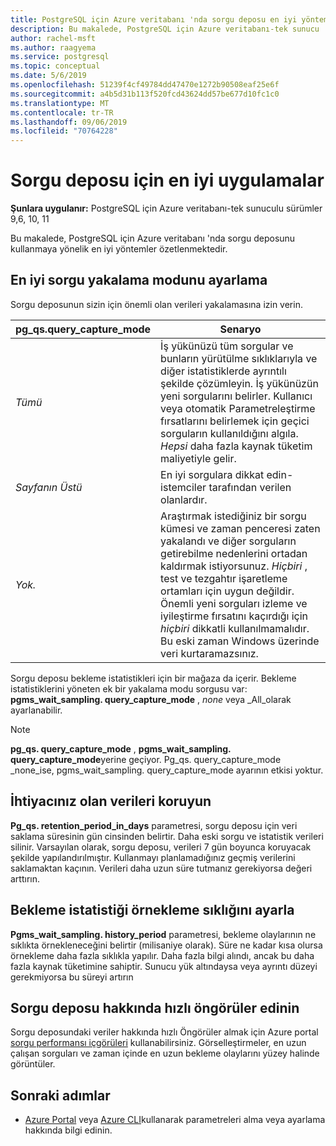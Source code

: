 ```yaml
---
title: PostgreSQL için Azure veritabanı 'nda sorgu deposu en iyi yöntemleri-tek sunucu
description: Bu makalede, PostgreSQL için Azure veritabanı-tek sunucu 'da sorgu deposu için en iyi yöntemler açıklanmaktadır.
author: rachel-msft
ms.author: raagyema
ms.service: postgresql
ms.topic: conceptual
ms.date: 5/6/2019
ms.openlocfilehash: 51239f4cf49784dd47470e1272b90508eaf25e6f
ms.sourcegitcommit: a4b5d31b113f520fcd43624dd57be677d10fc1c0
ms.translationtype: MT
ms.contentlocale: tr-TR
ms.lasthandoff: 09/06/2019
ms.locfileid: "70764228"
---
```

# <a name="best-practices-for-query-store"></a>Sorgu deposu için en iyi uygulamalar

**Şunlara uygulanır:** PostgreSQL için Azure veritabanı-tek sunuculu sürümler 9,6, 10, 11

Bu makalede, PostgreSQL için Azure veritabanı 'nda sorgu deposunu kullanmaya yönelik en iyi yöntemler özetlenmektedir.

## <a name="set-the-optimal-query-capture-mode"></a>En iyi sorgu yakalama modunu ayarlama
Sorgu deposunun sizin için önemli olan verileri yakalamasına izin verin. 

|**pg_qs.query_capture_mode** | **Senaryo**|
|---|---|
|_Tümü_  |İş yükünüzü tüm sorgular ve bunların yürütülme sıklıklarıyla ve diğer istatistiklerde ayrıntılı şekilde çözümleyin. İş yükünüzün yeni sorgularını belirler. Kullanıcı veya otomatik Parametreleştirme fırsatlarını belirlemek için geçici sorguların kullanıldığını algıla. _Hepsi_ daha fazla kaynak tüketim maliyetiyle gelir. |
|_Sayfanın Üstü_  |En iyi sorgulara dikkat edin-istemciler tarafından verilen olanlardır.
|_Yok._ |Araştırmak istediğiniz bir sorgu kümesi ve zaman penceresi zaten yakalandı ve diğer sorguların getirebilme nedenlerini ortadan kaldırmak istiyorsunuz. _Hiçbiri_ , test ve tezgahtır işaretleme ortamları için uygun değildir. Önemli yeni sorguları izleme ve iyileştirme fırsatını kaçırdığı için _hiçbiri_ dikkatli kullanılmamalıdır. Bu eski zaman Windows üzerinde veri kurtaramazsınız. |

Sorgu deposu bekleme istatistikleri için bir mağaza da içerir. Bekleme istatistiklerini yöneten ek bir yakalama modu sorgusu var: **pgms_wait_sampling. query_capture_mode** , _none_ veya _All_olarak ayarlanabilir. 

> [!NOTE] 
> **pg_qs. query_capture_mode** , **pgms_wait_sampling. query_capture_mode**yerine geçiyor. Pg_qs. query_capture_mode _none_ise, pgms_wait_sampling. query_capture_mode ayarının etkisi yoktur. 


## <a name="keep-the-data-you-need"></a>İhtiyacınız olan verileri koruyun
**Pg_qs. retention_period_in_days** parametresi, sorgu deposu için veri saklama süresinin gün cinsinden belirtir. Daha eski sorgu ve istatistik verileri silinir. Varsayılan olarak, sorgu deposu, verileri 7 gün boyunca koruyacak şekilde yapılandırılmıştır. Kullanmayı planlamadığınız geçmiş verilerini saklamaktan kaçının. Verileri daha uzun süre tutmanız gerekiyorsa değeri arttırın.


## <a name="set-the-frequency-of-wait-stats-sampling"></a>Bekleme istatistiği örnekleme sıklığını ayarla 
**Pgms_wait_sampling. history_period** parametresi, bekleme olaylarının ne sıklıkta örnekleneceğini belirtir (milisaniye olarak). Süre ne kadar kısa olursa örnekleme daha fazla sıklıkla yapılır. Daha fazla bilgi alındı, ancak bu daha fazla kaynak tüketimine sahiptir. Sunucu yük altındaysa veya ayrıntı düzeyi gerekmiyorsa bu süreyi artırın


## <a name="get-quick-insights-into-query-store"></a>Sorgu deposu hakkında hızlı öngörüler edinin
Sorgu deposundaki veriler hakkında hızlı Öngörüler almak için Azure portal [sorgu performansı içgörüleri](concepts-query-performance-insight.md) kullanabilirsiniz. Görselleştirmeler, en uzun çalışan sorguları ve zaman içinde en uzun bekleme olaylarını yüzey halinde görüntüler.

## <a name="next-steps"></a>Sonraki adımlar
- [Azure Portal](howto-configure-server-parameters-using-portal.md) veya [Azure CLI](howto-configure-server-parameters-using-cli.md)kullanarak parametreleri alma veya ayarlama hakkında bilgi edinin.